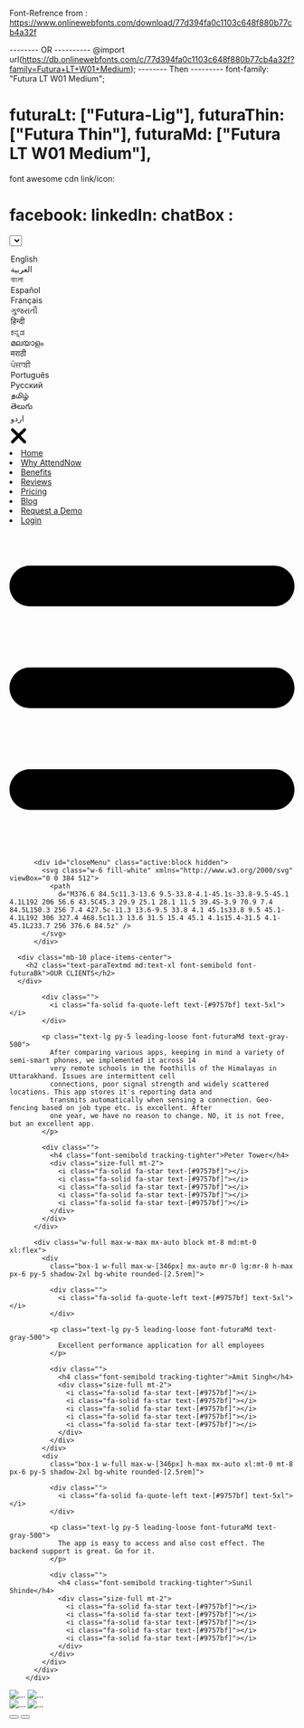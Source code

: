 Font-Refrence from : https://www.onlinewebfonts.com/download/77d394fa0c1103c648f880b77cb4a32f

<link href="https://db.onlinewebfonts.com/c/eed3e25fcebee219b159478c4e167fd0?family=Futura+Thin" rel="stylesheet">
<link href="https://db.onlinewebfonts.com/c/cdf72388115e4baec39bfc220cc786af?family=Futura-Lig" rel="stylesheet">
<link href="https://db.onlinewebfonts.com/c/77d394fa0c1103c648f880b77cb4a32f?family=Futura+LT+W01+Medium"
    rel="stylesheet">

-------- OR ----------
@import url(https://db.onlinewebfonts.com/c/77d394fa0c1103c648f880b77cb4a32f?family=Futura+LT+W01+Medium);
-------- Then ---------
font-family: "Futura LT W01 Medium";

futuraLt: ["Futura-Lig"],
futuraThin: ["Futura Thin"],
futuraMd: ["Futura LT W01 Medium"],
========================
font awesome cdn link/icon:

<link rel="stylesheet" href="https://cdnjs.cloudflare.com/ajax/libs/font-awesome/6.6.0/css/all.min.css" integrity="sha512-Kc323vGBEqzTmouAECnVceyQqyqdsSiqLQISBL29aUW4U/M7pSPA/gEUZQqv1cwx4OnYxTxve5UMg5GT6L4JJg==" crossorigin="anonymous" referrerpolicy="no-referrer" />

facebook: <i class="fa-brands fa-square-facebook"></i>
linkedIn: <i class="fa-brands fa-linkedin"></i>
chatBox : <i class="fa-regular fa-comment-dots"></i> <!--revers it -->
========================

<select id="dropdownDividerButton" data-dropdown-toggle="dropdownDivider" 
class="bg-countryBtn text-[#ffffff] text-base px-1 ml-5 py-2 outline-none border-none appearance-none cursor-pointer">

<option value="English" selected>English</option>
<option value="العربية">العربية</option>
<option value="বাংলা">বাংলা</option>
<option value="Español">Español</option>
<option value="Français">Français</option>
<option value="ગુજરાતી">ગુજરાતી</option>
<option value="हिन्दी">हिन्दी</option>
<option value="ಕನ್ನಡ">ಕನ್ನಡ</option>
<option value="മലയാളം">മലയാളം</option>
<option value="मराठी">मराठी</option>
<option value="ਪੰਜਾਬੀ">ਪੰਜਾਬੀ</option>
<option value="Português">Português</option>
<option value="Русский">Русский</option>
<option value="தமிழ்">தமிழ்</option>
<option value="తెలుగు">తెలుగు</option>
<option value="اردو">اردو</option>  
</select>

<div class="logo flex items-center justify-between px-4 border-b border-heroBtn cursor-pointer">
<div class="Xicon">
<svg class="fill-white" xmlns="http://www.w3.org/2000/svg" viewBox="0 0 384 512" width="2rem">
<path
d="M342.6 150.6c12.5-12.5 12.5-32.8 0-45.3s-32.8-12.5-45.3 0L192 210.7 86.6 105.4c-12.5-12.5-32.8-12.5-45.3 0s-12.5 32.8 0 45.3L146.7 256 41.4 361.4c-12.5 12.5-12.5 32.8 0 45.3s32.8 12.5 45.3 0L192 301.3 297.4 406.6c12.5 12.5 32.8 12.5 45.3 0s12.5-32.8 0-45.3L237.3 256 342.6 150.6z" />
</svg>
</div>
</div>

<li class="navList bg-red-500 ">
                <a class="navItem bg-black py-2 hover:text-gray-300 duration-150 ease-linear cursor-pointer"
                  href="https://github.com/7he-Coder" target="_blank">Home</a>
              </li>
              <li class="navList bg-red-500 my-4">
                <a class="navItem bg-black py-2 hover:text-gray-300 duration-150 ease-linear cursor-pointer text-center"
                  href="#attendNow">Why AttendNow</a>
              </li>
              <li class="navList bg-red-500">
                <a class="navItem bg-black py-2 hover:text-gray-300 duration-150 ease-linear cursor-pointer"
                  href="#benefit">Benefits</a>
              </li>
              <li class="navList bg-red-500 my-4">
                <a class="navItem bg-black py-2 hover:text-gray-300 duration-150 ease-linear cursor-pointer"
                  href="#review">Reviews</a>
              </li>
              <li class="navList bg-red-500">
                <a class="navItem bg-black py-2 hover:text-gray-300 duration-150 ease-linear cursor-pointer"
                  href="#price">Pricing</a>
              </li>
              <li class="navList bg-red-500 my-4">
                <a class="navItem bg-black py-2 hover:text-gray-300 duration-150 ease-linear cursor-pointer"
                  href="./Blog/blog.html">Blog</a>
              </li>
              <li class="navList bg-red-500">
                <a class="navItem bg-black py-2 hover:text-gray-300 duration-150 ease-linear cursor-pointer text-center"
                  href="./ReqADemo/reqaDemo.html">Request
                  a Demo</a>
              </li>
              <li class="navList bg-red-500 my-4">
                <a class=" bg-black py-2 hover:text-gray-300 duration-150 ease-linear cursor-pointer"
                  href="./LogIn/login.html" target="_blank">Login</a>
              </li>
<div id="openMenu" class="">
            <svg class="w-6 fill-white" xmlns="http://www.w3.org/2000/svg" viewBox="0 0 448 512">
              <path
                d="M0 96C0 78.3 14.3 64 32 64l384 0c17.7 0 32 14.3 32 32s-14.3 32-32 32L32 128C14.3 128 0 113.7 0 96zM0 256c0-17.7 14.3-32 32-32l384 0c17.7 0 32 14.3 32 32s-14.3 32-32 32L32 288c-17.7 0-32-14.3-32-32zM448 416c0 17.7-14.3 32-32 32L32 448c-17.7 0-32-14.3-32-32s14.3-32 32-32l384 0c17.7 0 32 14.3 32 32z" />
            </svg>
          </div>

          <div id="closeMenu" class="active:block hidden">
            <svg class="w-6 fill-white" xmlns="http://www.w3.org/2000/svg" viewBox="0 0 384 512">
              <path
                d="M376.6 84.5c11.3-13.6 9.5-33.8-4.1-45.1s-33.8-9.5-45.1 4.1L192 206 56.6 43.5C45.3 29.9 25.1 28.1 11.5 39.4S-3.9 70.9 7.4 84.5L150.3 256 7.4 427.5c-11.3 13.6-9.5 33.8 4.1 45.1s33.8 9.5 45.1-4.1L192 306 327.4 468.5c11.3 13.6 31.5 15.4 45.1 4.1s15.4-31.5 4.1-45.1L233.7 256 376.6 84.5z" />
            </svg>
          </div>

 <!-- grid gap-4 place-items-center justify-stretch shrink-0 grid-cols-1 sm:grid-cols-2 md:grid-cols-3 xl:grid-cols-5 -->
<!-- <span class="border-b bg-heroGradient p-[1px] w-[8%]"></span> flex flex-col-->

      <div class="mb-10 place-items-center">
        <h2 class="text-paraTextmd md:text-xl font-semibold font-futuraBk">OUR CLIENTS</h2>
      </div>

 <div class="w-full max-w-max mx-auto block md:flex">
          <div class="box-1 w-full max-w-[346px] mx-auto md:mx-8 h-max px-6 py-5 shadow-2xl bg-white rounded-[2.5rem]">

            <div class="">
              <i class="fa-solid fa-quote-left text-[#9757bf] text-5xl"></i>
            </div>

            <p class="text-lg py-5 leading-loose font-futuraMd text-gray-500">
              After comparing various apps, keeping in mind a variety of semi-smart phones, we implemented it across 14
              very remote schools in the foothills of the Himalayas in Uttarakhand. Issues are intermittent cell
              connections, poor signal strength and widely scattered locations. This app stores it's reporting data and
              transmits automatically when sensing a connection. Geo-fencing based on job type etc. is excellent. After
              one year, we have no reason to change. NO, it is not free, but an excellent app.
            </p>

            <div class="">
              <h4 class="font-semibold tracking-tighter">Peter Tower</h4>
              <div class="size-full mt-2">
                <i class="fa-solid fa-star text-[#9757bf]"></i>
                <i class="fa-solid fa-star text-[#9757bf]"></i>
                <i class="fa-solid fa-star text-[#9757bf]"></i>
                <i class="fa-solid fa-star text-[#9757bf]"></i>
                <i class="fa-solid fa-star text-[#9757bf]"></i>
              </div>
            </div>
          </div>

          <div class="w-full max-w-max mx-auto block mt-8 md:mt-0 xl:flex">
            <div
              class="box-1 w-full max-w-[346px] mx-auto mr-0 lg:mr-8 h-max px-6 py-5 shadow-2xl bg-white rounded-[2.5rem]">

              <div class="">
                <i class="fa-solid fa-quote-left text-[#9757bf] text-5xl"></i>
              </div>

              <p class="text-lg py-5 leading-loose font-futuraMd text-gray-500">
                Excellent performance application for all employees
              </p>

              <div class="">
                <h4 class="font-semibold tracking-tighter">Amit Singh</h4>
                <div class="size-full mt-2">
                  <i class="fa-solid fa-star text-[#9757bf]"></i>
                  <i class="fa-solid fa-star text-[#9757bf]"></i>
                  <i class="fa-solid fa-star text-[#9757bf]"></i>
                  <i class="fa-solid fa-star text-[#9757bf]"></i>
                  <i class="fa-solid fa-star text-[#9757bf]"></i>
                </div>
              </div>
            </div>
            <div
              class="box-1 w-full max-w-[346px] h-max mx-auto xl:mt-0 mt-8 px-6 py-5 shadow-2xl bg-white rounded-[2.5rem]">

              <div class="">
                <i class="fa-solid fa-quote-left text-[#9757bf] text-5xl"></i>
              </div>

              <p class="text-lg py-5 leading-loose font-futuraMd text-gray-500">
                The app is easy to access and also cost effect. The backend support is great. Go for it.
              </p>

              <div class="">
                <h4 class="font-semibold tracking-tighter">Sunil Shinde</h4>
                <div class="size-full mt-2">
                  <i class="fa-solid fa-star text-[#9757bf]"></i>
                  <i class="fa-solid fa-star text-[#9757bf]"></i>
                  <i class="fa-solid fa-star text-[#9757bf]"></i>
                  <i class="fa-solid fa-star text-[#9757bf]"></i>
                  <i class="fa-solid fa-star text-[#9757bf]"></i>
                </div>
              </div>
            </div>
          </div>
        </div>

  <div class="block md:flex mt-4">
                <img class="mr-5 mb-2 md:mb-0 cursor-pointer" src="./assets/Btn_Google_Play_Store_badge_EN.png"
                  loading="lazy" alt="...">
                <img class="cursor-pointer" src="./assets/Btn_App_Store_Badge.png" loading="lazy" alt="...">
              </div>
 <div class="block sm:flex">
              <img class="mr-5 mb-2 sm:mb-0 cursor-pointer" src="./assets/Btn_Google_Play_Store_badge_EN.png"
                loading="lazy" alt="...">
              <img class="cursor-pointer" src="./assets/Btn_App_Store_Badge.png" loading="lazy" alt="...">
            </div>
<!-- Buttons -->
            <div
              class="w-full py-8 bg-red-500 h-auto flex justify-between items-center *:border-2 *:rounded-full *:bg-lightPurple *:size-12 *:ring *:ring-lightPurple *:text-white">
              <button type="button" class="prev">
                <i class="fa-solid fa-chevron-left"></i>
              </button>
              <button type="button" class="next sliderNavNext">
                <i class="fa-solid fa-chevron-right"></i>
              </button>
            </div>

